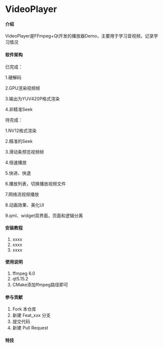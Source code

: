 # VideoPlayer

#### 介绍
VideoPlayer是FFmpeg+Qt开发的播放器Demo，主要用于学习音视频，记录学习情况

#### 软件架构

已完成：

1.硬解码

2.GPU渲染视频帧

3.输出为YUV420P格式渲染

4.非精准Seek

待完成：

1.NV12格式渲染

2.精准的Seek

3.滑动条预览视频帧

4.倍速播放

5.快进、快退

6.播放列表，切换播放视频文件

7.网络流视频播放

8.动画效果、美化UI

9.qml、widget双界面，页面和逻辑分离


#### 安装教程

1.  xxxx
2.  xxxx
3.  xxxx

#### 使用说明

1.  ffmpeg 6.0
2.  qt5.15.2
3.  CMake添加ffmpeg路径即可

#### 参与贡献

1.  Fork 本仓库
2.  新建 Feat_xxx 分支
3.  提交代码
4.  新建 Pull Request


#### 特技

